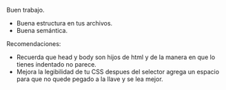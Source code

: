 Buen trabajo.

- Buena estructura en tus archivos.
- Buena semántica.

Recomendaciones:

- Recuerda que head y body son hijos de html y de la manera en que lo tienes indentado no parece.
- Mejora la legibilidad de tu CSS despues del selector agrega un espacio para que no quede pegado a la llave y se lea mejor.
